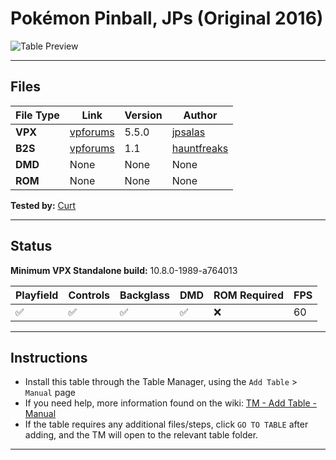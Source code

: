 ﻿# Pokémon Pinball, JPs (Original 2016)

![Table Preview](../../images/vpx-jps-pokemon-preview.png)


---

## Files
| File Type | Link | Version | Author | 
|-----------|--------|----------|--------------|
| **VPX** | [vpforums](https://www.vpforums.org/index.php?app=downloads&showfile=12258) | 5.5.0| [jpsalas](https://www.vpforums.org/index.php?showuser=277)|
| **B2S** | [vpforums](https://www.vpforums.org/index.php?app=downloads&showfile=12269) | 1.1 | [hauntfreaks](https://www.vpforums.org/index.php?showuser=73849)|
| **DMD** | None | None | None |
| **ROM** | None | None | None |


**Tested by:** [Curt](https://github.com/Old-Cyrus)

---

## Status 
**Minimum VPX Standalone build:** 10.8.0-1989-a764013

| Playfield | Controls | Backglass | DMD | ROM Required | FPS | 
|-----------|----------|-----------|-----|--------------|-----|
| :white_check_mark: | :white_check_mark: | :white_check_mark: | :white_check_mark: | :x: | 60 |

---

## Instructions

- Install this table through the Table Manager, using the `Add Table` > `Manual` page
- If you need help, more information found on the wiki: [TM - Add Table - Manual](https://github.com/LegendsUnchained/vpx-standalone-alp4k/wiki/%5B04%5D-%F0%9F%A7%A1-TM-%E2%80%90-Other-Features#add-table---manual)
- If the table requires any additional files/steps, click `GO TO TABLE` after adding, and the TM will open to the relevant table folder.
---

